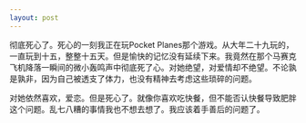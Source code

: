 ```yaml
---
layout: post
---
```

彻底死心了。死心的一刻我正在玩Pocket Planes那个游戏。从大年二十九玩的，一直玩到十五，整整十五天。但是愉快的记忆没有延续下来。我竟然在那个马赛克飞机降落一瞬间的微小轰鸣声中彻底死了心。对她绝望，对爱情却不绝望。不论孰是孰非，因为自己被透支了体力，也没有精神去考虑这些琐碎的问题。

对她依然喜欢，爱恋。但是死心了。就像你喜欢吃快餐，但不能否认快餐导致肥胖这个问题。乱七八糟的事情我也不想去想了。我应该着手善后的问题了。
